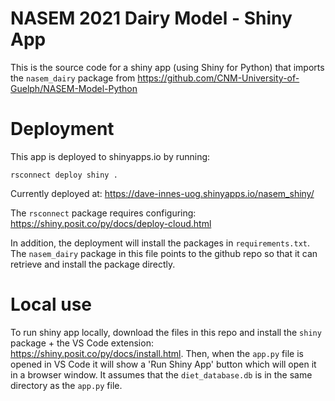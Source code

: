 # NASEM 2021 Dairy Model - Shiny App
This is the source code for a shiny app (using Shiny for Python) that imports the `nasem_dairy` package from https://github.com/CNM-University-of-Guelph/NASEM-Model-Python

# Deployment
This app is deployed to shinyapps.io by running:
```
rsconnect deploy shiny .
```

Currently deployed at: https://dave-innes-uog.shinyapps.io/nasem_shiny/

The `rsconnect` package requires configuring: https://shiny.posit.co/py/docs/deploy-cloud.html

In addition, the deployment will install the packages in `requirements.txt`. The `nasem_dairy` package in this file points to the github repo so that it can retrieve and install the package directly. 

# Local use
To run shiny app locally, download the files in this repo and install the `shiny` package + the VS Code extension: https://shiny.posit.co/py/docs/install.html. Then, when the `app.py` file is opened in VS Code it will show a 'Run Shiny App' button which will open it in a browser window. It assumes that the `diet_database.db` is in the same directory as the `app.py` file.

